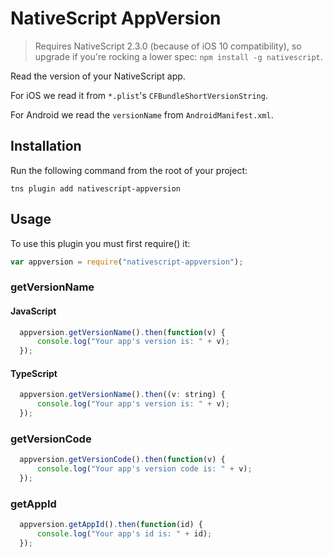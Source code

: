 # NativeScript AppVersion

> Requires NativeScript 2.3.0 (because of iOS 10 compatibility), so upgrade if you're rocking a lower spec: `npm install -g nativescript`.

Read the version of your NativeScript app.

For iOS we read it from `*.plist`'s `CFBundleShortVersionString`.

For Android we read the `versionName` from `AndroidManifest.xml`.

## Installation
Run the following command from the root of your project:

```
tns plugin add nativescript-appversion
```

## Usage

To use this plugin you must first require() it:

```js
var appversion = require("nativescript-appversion");
```

### getVersionName

#### JavaScript
```js
  appversion.getVersionName().then(function(v) {
      console.log("Your app's version is: " + v);
  });
```

#### TypeScript
```js
  appversion.getVersionName().then((v: string) {
      console.log("Your app's version is: " + v);
  });
```

### getVersionCode

```js
  appversion.getVersionCode().then(function(v) {
      console.log("Your app's version code is: " + v);
  });
```

### getAppId

```js
  appversion.getAppId().then(function(id) {
      console.log("Your app's id is: " + id);
  });
```
